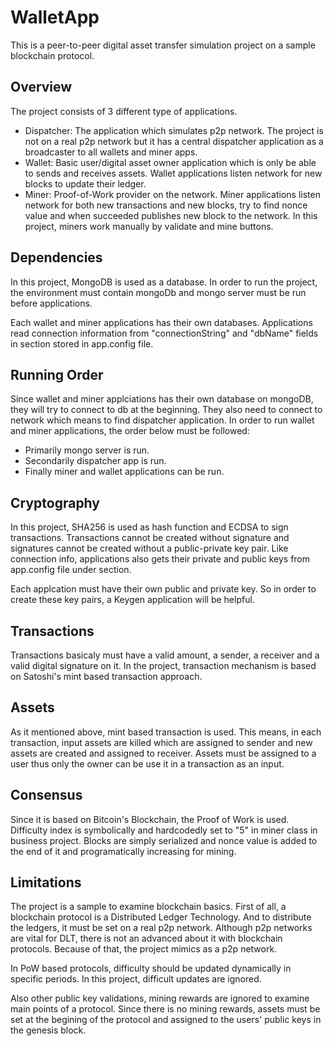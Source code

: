 # WalletApp

This is a peer-to-peer digital asset transfer simulation project on a sample blockchain protocol.

## Overview

The project consists of 3 different type of applications.

* Dispatcher: The application which simulates p2p network. The project is not on a real p2p network but it has a central dispatcher application as a broadcaster to all wallets and miner apps.
* Wallet: Basic user/digital asset owner application which is only be able to sends and receives assets. Wallet applications listen network for new blocks to update their ledger.
* Miner: Proof-of-Work provider on the network. Miner applications listen network for both new transactions and new blocks, try to find nonce value and when succeeded publishes new block to the network. In this project, miners work manually by validate and mine buttons.

## Dependencies

In this project, MongoDB is used as a database. In order to run the project, the environment must contain mongoDb and mongo server must be run before applications.

Each wallet and miner applications has their own databases. Applications read connection information from "connectionString" and "dbName" fields in <appSettings> section stored in app.config file.

## Running Order

Since wallet and miner applciations has their own database on mongoDB, they will try to connect to db at the beginning. They also need to connect to network which means to find dispatcher application. In order to run wallet and miner applications, the order below must be followed:

* Primarily mongo server is run.
* Secondarily dispatcher app is run.
* Finally miner and wallet applications can be run.

## Cryptography

In this project, SHA256 is used as hash function and ECDSA to sign transactions. Transactions cannot be created without signature and signatures cannot be created without a public-private key pair. Like connection info, applications also gets their private and public keys from app.config file under <appSettings> section. 
  
Each applcation must have their own public and private key. So in order to create these key pairs, a Keygen application will be helpful.

## Transactions

Transactions basicaly must have a valid amount, a sender, a receiver and a valid digital signature on it. In the project, transaction mechanism is based on Satoshi's mint based transaction approach. 

## Assets

As it mentioned above, mint based transaction is used. This means, in each transaction, input assets are killed which are assigned to sender and new assets are created and assigned to receiver. Assets must be assigned to a user thus only the owner can be use it in a transaction as an input.

## Consensus

Since it is based on Bitcoin's Blockchain, the Proof of Work is used. Difficulty index is symbolically and hardcodedly set to "5" in miner class in business project. Blocks are simply serialized and nonce value is added to the end of it and programatically increasing for mining.

## Limitations

The project is a sample to examine blockchain basics. First of all, a blockchain protocol is a Distributed Ledger Technology. And to distribute the ledgers, it must be set on a real p2p network. Although p2p networks are vital for DLT, there is not an advanced about it with blockchain protocols. Because of that, the project mimics as a p2p network.

In PoW based protocols, difficulty should be updated dynamically in specific periods. In this project, difficult updates are ignored.

Also other public key validations, mining rewards are ignored to examine main points of a protocol. Since there is no mining rewards, assets must be set at the begining of the protocol and assigned to the users' public keys in the genesis block.



